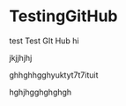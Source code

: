 TestingGitHub
=============
test
Test GIt Hub
hi

jkjjhjhj

ghhghhgghyuktyt7t7ituit


hghjhgghghghgh
